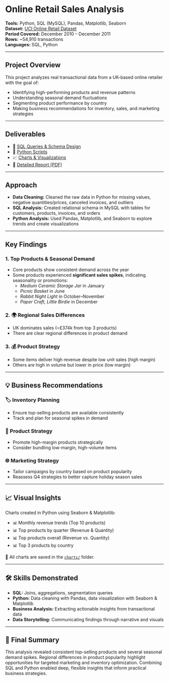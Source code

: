 #  Online Retail Sales Analysis

**Tools:** Python, SQL (MySQL), Pandas, Matplotlib, Seaborn  
**Dataset:** [UCI Online Retail Dataset](https://archive.ics.uci.edu/ml/datasets/online+retail)  
**Period Covered:** December 2010 – December 2011  
**Rows:** ~54,910 transactions  
**Languages:** SQL, Python

---

## Project Overview

This project analyzes real transactional data from a UK-based online retailer with the goal of:

- Identifying high-performing products and revenue patterns  
- Understanding seasonal demand fluctuations  
- Segmenting product performance by country  
- Making business recommendations for inventory, sales, and marketing strategies

---

##  Deliverables

- 🧮 [SQL Queries & Schema Design](sql/)
- 🐍 [Python Scripts](scripts/)
- 📈 [Charts & Visualizations](charts/)
- 📄 [Detailed Report (PDF)](OnlineRetail_Report.pdf)

---

##  Approach

- **Data Cleaning:** Cleaned the raw data in Python for missing values, negative quantities/prices, canceled invoices, and outliers  
- **SQL Analysis:** Created relational schema in MySQL with tables for customers, products, invoices, and orders  
- **Python Analysis:** Used Pandas, Matplotlib, and Seaborn to explore trends and create visualizations  

---

##  Key Findings

### 1.  Top Products & Seasonal Demand

- Core products show consistent demand across the year  
- Some products experienced **significant sales spikes**, indicating seasonality or promotions:
  - *Medium Ceramic Storage Jar* in January
  - *Picnic Basket* in June
  - *Rabbit Night Light* in October–November
  - *Paper Craft, Little Birdie* in December

### 2. 🌍 Regional Sales Differences

- UK dominates sales (~£374k from top 3 products)  
- There are clear regional differences in product demand

### 3. 💰 Product Strategy

- Some items deliver high revenue despite low unit sales (high margin)  
- Others are high in volume but lower in price (low margin)

---

## 💡 Business Recommendations

### 🏷️ Inventory Planning

- Ensure top-selling products are available consistently  
- Track and plan for seasonal spikes in demand

### 🎯 Product Strategy

- Promote high-margin products strategically  
- Consider bundling low-margin, high-volume items

### 🌐 Marketing Strategy

- Tailor campaigns by country based on product popularity  
- Reassess Q4 strategies to better capture holiday season sales

---

## 📈 Visual Insights

Charts created in Python using Seaborn & Matplotlib:

- 📊 Monthly revenue trends (Top 10 products)  
- 📊 Top products by quarter (Revenue & Quantity)  
- 📊 Top products overall (Revenue vs. Quantity)  
- 📊 Top 3 products by country

📸 All charts are saved in the [`charts/`](charts/) folder.

---

## 🛠️ Skills Demonstrated

- **SQL:** Joins, aggregations, segmentation queries  
- **Python:** Data cleaning with Pandas, data visualization with Seaborn & Matplotlib  
- **Business Analysis:** Extracting actionable insights from transactional data  
- **Data Storytelling:** Communicating findings through narrative and visuals

---

## 📝 Final Summary

This analysis revealed consistent top-selling products and several seasonal demand spikes. Regional differences in product popularity highlight opportunities for targeted marketing and inventory optimization. Combining SQL and Python enabled deep, flexible insights that inform practical business strategies.

